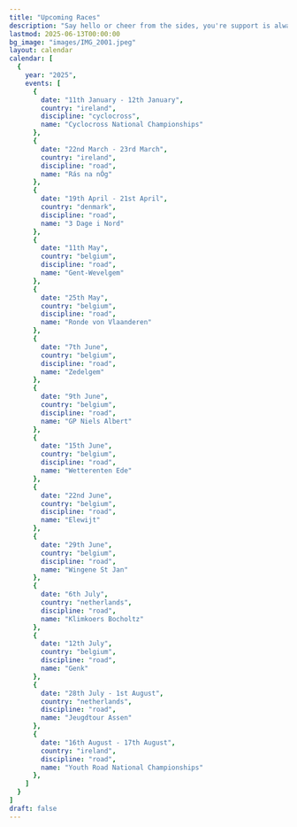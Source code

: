 ```yaml
---
title: "Upcoming Races"
description: "Say hello or cheer from the sides, you're support is always appreciated."
lastmod: 2025-06-13T00:00:00
bg_image: "images/IMG_2001.jpeg"
layout: calendar
calendar: [
  {
    year: "2025",
    events: [
      {
        date: "11th January - 12th January",
        country: "ireland",
        discipline: "cyclocross",
        name: "Cyclocross National Championships"
      },
      {
        date: "22nd March - 23rd March",
        country: "ireland",
        discipline: "road",
        name: "Rás na nÓg"
      },
      {
        date: "19th April - 21st April",
        country: "denmark",
        discipline: "road",
        name: "3 Dage i Nord"
      },
      {
        date: "11th May",
        country: "belgium",
        discipline: "road",
        name: "Gent-Wevelgem"
      },
      {
        date: "25th May",
        country: "belgium",
        discipline: "road",
        name: "Ronde von Vlaanderen"
      },
      {
        date: "7th June",
        country: "belgium",
        discipline: "road",
        name: "Zedelgem"
      },
      {
        date: "9th June",
        country: "belgium",
        discipline: "road",
        name: "GP Niels Albert"
      },
      {
        date: "15th June",
        country: "belgium",
        discipline: "road",
        name: "Wetterenten Ede"
      },
      {
        date: "22nd June",
        country: "belgium",
        discipline: "road",
        name: "Elewijt"
      },
      {
        date: "29th June",
        country: "belgium",
        discipline: "road",
        name: "Wingene St Jan"
      },
      {
        date: "6th July",
        country: "netherlands",
        discipline: "road",
        name: "Klimkoers Bocholtz"
      },
      {
        date: "12th July",
        country: "belgium",
        discipline: "road",
        name: "Genk"
      },
      {
        date: "28th July - 1st August",
        country: "netherlands",
        discipline: "road",
        name: "Jeugdtour Assen"
      },
      {
        date: "16th August - 17th August",
        country: "ireland",
        discipline: "road",
        name: "Youth Road National Championships"
      },
    ]
  }
]
draft: false
---
```

